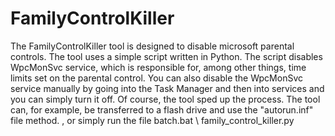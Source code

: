 # FamilyControlKiller

The FamilyControlKiller tool is designed to disable microsoft parental controls. The tool uses a simple script written in Python. The script disables WpcMonSvc service, which is responsible for, among other things, time limits set on the parental control. You can also disable the WpcMonSvc service manually by going into the Task Manager and then into services and you can simply turn it off. Of course, the tool sped up the process. The tool can, for example, be transferred to a flash drive and use the "autorun.inf" file method. , or simply run the file batch.bat \ family_control_killer.py
